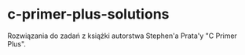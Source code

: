 # c-primer-plus-solutions
Rozwiązania do zadań z książki autorstwa Stephen'a Prata'y "C Primer Plus".
